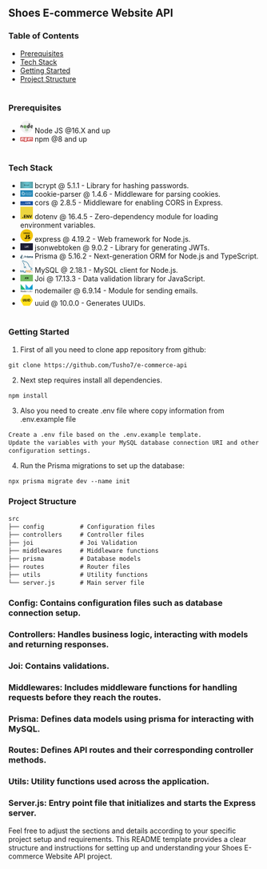 ## Shoes E-commerce Website API

### Table of Contents

- [Prerequisites](#Prerequisites)
- [Tech Stack](#Tech-Stack)
- [Getting Started](#Getting-Started)
- [Project Structure](#Project-Structure)

#

### Prerequisites

- <img src="./readme/nodejs.png" width="25" style="top: 8px" /> Node JS @16.X and up
- <img src="./readme/npm.png" width="25" style="top: 8px" /> npm @8 and up

#

### Tech Stack

- <img src="./readme/bcrypt.jpeg" width="25" style="top: 8px" /> bcrypt @ 5.1.1 - Library for hashing passwords.
- <img src="./readme/cookie-parser.png" width="25" style="top: 8px" /> cookie-parser @ 1.4.6 - Middleware for parsing cookies.
- <img src="./readme/cors.png" width="25" style="top: 8px" /> cors @ 2.8.5 - Middleware for enabling CORS in Express.
- <img src="./readme/dotenv.png" width="25" style="top: 8px" /> dotenv @ 16.4.5 - Zero-dependency module for loading environment variables.
- <img src="./readme/express.png" width="25" style="top: 8px" /> express @ 4.19.2 - Web framework for Node.js.
- <img src="./readme/jsonwebtoken.png" width="25" style="top: 8px" /> jsonwebtoken @ 9.0.2 - Library for generating JWTs.
- <img src="./readme/prisma.png" width="25" style="top: 8px" /> Prisma @ 5.16.2 - Next-generation ORM for Node.js and TypeScript.
- <img src="./readme/MySql.png" width="25" style="top: 8px" /> MySQL @ 2.18.1 - MySQL client for Node.js.
- <img src="./readme/Joi.png" width="25" style="top: 8px" /> Joi @ 17.13.3 - Data validation library for JavaScript.
- <img src="./readme/nodemailer.webp" width="25" style="top: 8px" /> nodemailer @ 6.9.14 - Module for sending emails.
- <img src="./readme/uuid.png" width="25" style="top: 8px" /> uuid @ 10.0.0 - Generates UUIDs.

#

### Getting Started

1. First of all you need to clone app repository from github:

```
git clone https://github.com/Tusho7/e-commerce-api
```

2. Next step requires install all dependencies.

```
npm install
```

3. Also you need to create .env file where copy information from .env.example file

```
Create a .env file based on the .env.example template.
Update the variables with your MySQL database connection URI and other configuration settings.
```

4. Run the Prisma migrations to set up the database:

```
npx prisma migrate dev --name init
```

### Project Structure

```
src
├── config          # Configuration files
├── controllers     # Controller files
├── joi             # Joi Validation
├── middlewares     # Middleware functions
├── prisma          # Database models
├── routes          # Router files
├── utils           # Utility functions
└── server.js       # Main server file

```

### Config: Contains configuration files such as database connection setup.

### Controllers: Handles business logic, interacting with models and returning responses.

### Joi: Contains validations.

### Middlewares: Includes middleware functions for handling requests before they reach the routes.

### Prisma: Defines data models using prisma for interacting with MySQL.

### Routes: Defines API routes and their corresponding controller methods.

### Utils: Utility functions used across the application.

### Server.js: Entry point file that initializes and starts the Express server.

Feel free to adjust the sections and details according to your specific project setup and requirements. This README template provides a clear structure and instructions for setting up and understanding your Shoes E-commerce Website API project.
